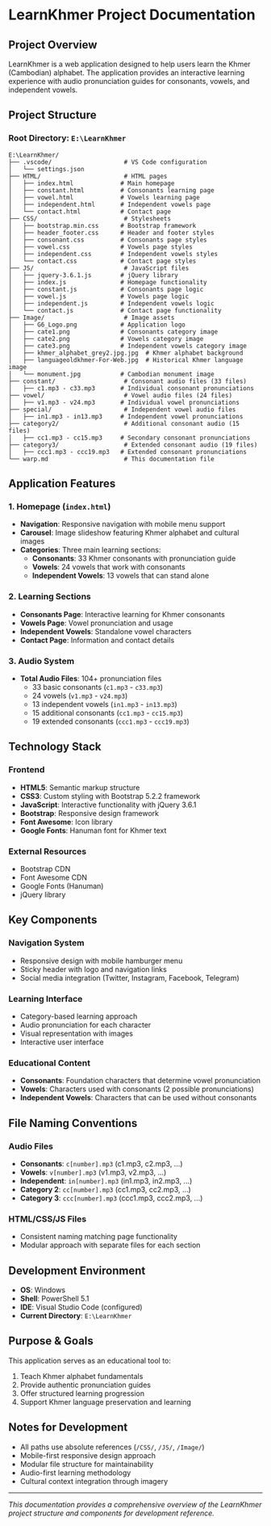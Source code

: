 # LearnKhmer Project Documentation

## Project Overview
LearnKhmer is a web application designed to help users learn the Khmer (Cambodian) alphabet. The application provides an interactive learning experience with audio pronunciation guides for consonants, vowels, and independent vowels.

## Project Structure

### Root Directory: `E:\LearnKhmer`

```
E:\LearnKhmer/
├── .vscode/                    # VS Code configuration
│   └── settings.json
├── HTML/                       # HTML pages
│   ├── index.html             # Main homepage
│   ├── constant.html          # Consonants learning page
│   ├── vowel.html             # Vowels learning page
│   ├── independent.html       # Independent vowels page
│   └── contact.html           # Contact page
├── CSS/                        # Stylesheets
│   ├── bootstrap.min.css      # Bootstrap framework
│   ├── header_footer.css      # Header and footer styles
│   ├── consonant.css          # Consonants page styles
│   ├── vowel.css              # Vowels page styles
│   ├── independent.css        # Independent vowels styles
│   └── contact.css            # Contact page styles
├── JS/                         # JavaScript files
│   ├── jquery-3.6.1.js        # jQuery library
│   ├── index.js               # Homepage functionality
│   ├── constant.js            # Consonants page logic
│   ├── vowel.js               # Vowels page logic
│   ├── independent.js         # Independent vowels logic
│   └── contact.js             # Contact page functionality
├── Image/                      # Image assets
│   ├── G6_Logo.png            # Application logo
│   ├── cate1.png              # Consonants category image
│   ├── cate2.png              # Vowels category image
│   ├── cate3.png              # Independent vowels category image
│   ├── khmer_alphabet_grey2.jpg.jpg  # Khmer alphabet background
│   ├── languageoldkhmer-For-Web.jpg  # Historical Khmer language image
│   └── monument.jpg           # Cambodian monument image
├── constant/                   # Consonant audio files (33 files)
│   ├── c1.mp3 - c33.mp3       # Individual consonant pronunciations
├── vowel/                      # Vowel audio files (24 files)
│   ├── v1.mp3 - v24.mp3       # Individual vowel pronunciations
├── special/                    # Independent vowel audio files
│   ├── in1.mp3 - in13.mp3     # Independent vowel pronunciations
├── category2/                  # Additional consonant audio (15 files)
│   ├── cc1.mp3 - cc15.mp3     # Secondary consonant pronunciations
├── category3/                  # Extended consonant audio (19 files)
│   ├── ccc1.mp3 - ccc19.mp3   # Extended consonant pronunciations
└── warp.md                     # This documentation file
```

## Application Features

### 1. Homepage (`index.html`)
- **Navigation**: Responsive navigation with mobile menu support
- **Carousel**: Image slideshow featuring Khmer alphabet and cultural images
- **Categories**: Three main learning sections:
  - **Consonants**: 33 Khmer consonants with pronunciation guide
  - **Vowels**: 24 vowels that work with consonants
  - **Independent Vowels**: 13 vowels that can stand alone

### 2. Learning Sections
- **Consonants Page**: Interactive learning for Khmer consonants
- **Vowels Page**: Vowel pronunciation and usage
- **Independent Vowels**: Standalone vowel characters
- **Contact Page**: Information and contact details

### 3. Audio System
- **Total Audio Files**: 104+ pronunciation files
  - 33 basic consonants (`c1.mp3` - `c33.mp3`)
  - 24 vowels (`v1.mp3` - `v24.mp3`)
  - 13 independent vowels (`in1.mp3` - `in13.mp3`)
  - 15 additional consonants (`cc1.mp3` - `cc15.mp3`)
  - 19 extended consonants (`ccc1.mp3` - `ccc19.mp3`)

## Technology Stack

### Frontend
- **HTML5**: Semantic markup structure
- **CSS3**: Custom styling with Bootstrap 5.2.2 framework
- **JavaScript**: Interactive functionality with jQuery 3.6.1
- **Bootstrap**: Responsive design framework
- **Font Awesome**: Icon library
- **Google Fonts**: Hanuman font for Khmer text

### External Resources
- Bootstrap CDN
- Font Awesome CDN
- Google Fonts (Hanuman)
- jQuery library

## Key Components

### Navigation System
- Responsive design with mobile hamburger menu
- Sticky header with logo and navigation links
- Social media integration (Twitter, Instagram, Facebook, Telegram)

### Learning Interface
- Category-based learning approach
- Audio pronunciation for each character
- Visual representation with images
- Interactive user interface

### Educational Content
- **Consonants**: Foundation characters that determine vowel pronunciation
- **Vowels**: Characters used with consonants (2 possible pronunciations)
- **Independent Vowels**: Characters that can be used without consonants

## File Naming Conventions

### Audio Files
- **Consonants**: `c[number].mp3` (c1.mp3, c2.mp3, ...)
- **Vowels**: `v[number].mp3` (v1.mp3, v2.mp3, ...)
- **Independent**: `in[number].mp3` (in1.mp3, in2.mp3, ...)
- **Category 2**: `cc[number].mp3` (cc1.mp3, cc2.mp3, ...)
- **Category 3**: `ccc[number].mp3` (ccc1.mp3, ccc2.mp3, ...)

### HTML/CSS/JS Files
- Consistent naming matching page functionality
- Modular approach with separate files for each section

## Development Environment
- **OS**: Windows
- **Shell**: PowerShell 5.1
- **IDE**: Visual Studio Code (configured)
- **Current Directory**: `E:\LearnKhmer`

## Purpose & Goals
This application serves as an educational tool to:
1. Teach Khmer alphabet fundamentals
2. Provide authentic pronunciation guides
3. Offer structured learning progression
4. Support Khmer language preservation and learning

## Notes for Development
- All paths use absolute references (`/CSS/`, `/JS/`, `/Image/`)
- Mobile-first responsive design approach
- Modular file structure for maintainability
- Audio-first learning methodology
- Cultural context integration through imagery

---
*This documentation provides a comprehensive overview of the LearnKhmer project structure and components for development reference.*
